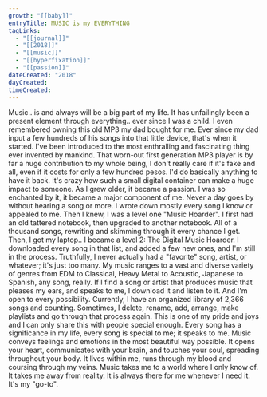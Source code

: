 ```yaml
---
growth: "[[baby]]"
entryTitle: MUSIC is my EVERYTHING
tagLinks:
  - "[[journal]]"
  - "[[2018]]"
  - "[[music]]"
  - "[[hyperfixation]]"
  - "[[passion]]"
dateCreated: "2018"
dayCreated:
timeCreated:
---
```

Music.. is and always will be a big part of my life. It has unfailingly been a present element through everything.. ever since I was a child. I even remembered owning this old MP3 my dad bought for me. Ever since my dad input a few hundreds of his songs into that little device, that's when it started. I've been introduced to the most enthralling and fascinating thing ever invented by mankind. That worn-out first generation MP3 player is by far a huge contribution to my whole being, I don't really care if it's fake and all, even if it costs for only a few hundred pesos. I'd do basically anything to have it back. It's crazy how such a small digital container can make a huge impact to someone. As I grew older, it became a passion. I was so enchanted by it, it became a major component of me. Never a day goes by without hearing a song or more. I wrote down mostly every song I know or appealed to me. Then I knew, I was a level one "Music Hoarder". I first had an old tattered notebook, then upgraded to another notebook. All of a thousand songs, rewriting and skimming through it every chance I get. Then, I got my laptop.. I became a level 2: The Digital Music Hoarder. I downloaded every song in that list, and added a few new ones, and I'm still in the process. Truthfully, I never actually had a "favorite" song, artist, or whatever; it's just too many. My music ranges to a vast and diverse variety of genres from EDM to Classical, Heavy Metal to Acoustic, Japanese to Spanish, any song, really. If I find a song or artist that produces music that pleases my ears, and speaks to me, I download it and listen to it. And I'm open to every possibility. Currently, I have an organized library of 2,366 songs and counting. Sometimes, I delete, rename, add, arrange, make playlists and go through that process again. This is one of my
pride and joys and I can only share this with people special enough. Every song has a significance in my life, every song is special to me; it speaks to me. Music conveys feelings and emotions in the most beautiful way possible. It opens your heart, communicates with your brain, and touches your soul, spreading throughout your body. It lives within me, runs through my blood and coursing through my veins. Music takes me to a world where I only know of. It takes me away from reality. It is always there for me whenever I need it. It's my "go-to".